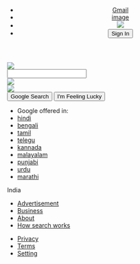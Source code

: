 <HTML>
	<Head>
		<meta charset ="UTF-8">
		<Title>
			Google Search Wepage Design
		</Title>
		<link rel="stylesheet" href="style.css">
	</Head>
	<Body>
		<Section>
			<style>
				magin: 0;
				padding: 0;
				box-sizing: border-box;
				font-family: 'arial', sans-serif;
			</style>
			<style>
				position: relative;
				width: 100%;
				display: flex;
				justify-contents: centre;
				allign items: centre;
				minimum height: 100vh;
			</style>
			<Header>
				<style>
					position: absolute;
					top: 0;
					width: 100%;
					justify-contents: flex;
					display ends: flex end;
					padding:20px
				</style>		
				<ul>
					<style>
						display: flex;
						justify-contents: centre;
						allign itmes: centre;
					</style>
					<li><a href="#">Gmail</a></li>
					<li><a href="#">image</a></li>
					<li><a href="#"><img src="bars.png"></a></li>
					<li><Button>Sign In</Button></li>		
				</ul>
			</Header>
			<div class="main">
				<image src="google.png">
				<div class="searchBox">
					<input type="text" class="search">
					<div class="icons">
						<div><img src="search.png"></div>
						<div><img src="mic.png"></div>
					</div>
				</div>
				<div class="buttons">
					<button>Google Search</button>
					<button>I'm Feeling Lucky</button>
				</div>
				<ul class="languages">
					<li>Google offered in:</li>
					<li><a href="#">hindi</a></li>
					<li><a href="#">bengali</a></li>
					<li><a href="#">tamil</a></li>
					<li><a href="#">telegu</a></li>
					<li><a href="#">kannada</a></li>
					<li><a href="#">malayalam</a></li>
					<li><a href="#">punjabi</a></li>
					<li><a href="#">urdu</a></li>
					<li><a href="#">marathi</a></li>
				</ul>
			</div>
			<div class-"footer">
				<div class="row1">
				<p class="country">India</p>
			</div>
			<div class="row row2">
				<ul>
					<li><a href="#">Advertisement</a></li>
					<li><a href="#">Business</a></li>
					<li><a href="#">About</a></li>
					<li><a href="#">How search works</a></li>
				</ul>
				<ul>
					<li><a href="#">Privacy</a></li>
					<li><a href="#">Terms</a></li>
					<li><a href="#">Setting</a></li>
				</ul>
			</div>		
		</Section>
	</Body>
</HTML>
